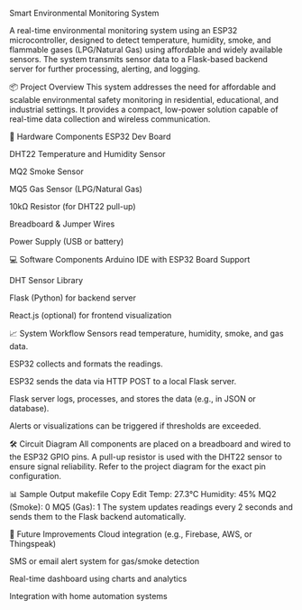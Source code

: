 Smart Environmental Monitoring System


A real-time environmental monitoring system using an ESP32 microcontroller, designed to detect temperature, humidity, smoke, and flammable gases (LPG/Natural Gas) using affordable and widely available sensors. The system transmits sensor data to a Flask-based backend server for further processing, alerting, and logging.

📦 Project Overview
This system addresses the need for affordable and scalable environmental safety monitoring in residential, educational, and industrial settings. It provides a compact, low-power solution capable of real-time data collection and wireless communication.

🔧 Hardware Components
ESP32 Dev Board

DHT22 Temperature and Humidity Sensor

MQ2 Smoke Sensor

MQ5 Gas Sensor (LPG/Natural Gas)

10kΩ Resistor (for DHT22 pull-up)

Breadboard & Jumper Wires

Power Supply (USB or battery)

💻 Software Components
Arduino IDE with ESP32 Board Support

DHT Sensor Library

Flask (Python) for backend server

React.js (optional) for frontend visualization

📈 System Workflow
Sensors read temperature, humidity, smoke, and gas data.

ESP32 collects and formats the readings.

ESP32 sends the data via HTTP POST to a local Flask server.

Flask server logs, processes, and stores the data (e.g., in JSON or database).

Alerts or visualizations can be triggered if thresholds are exceeded.

🛠️ Circuit Diagram
All components are placed on a breadboard and wired to the ESP32 GPIO pins. A pull-up resistor is used with the DHT22 sensor to ensure signal reliability.
Refer to the project diagram for the exact pin configuration.

📊 Sample Output
makefile
Copy
Edit
Temp: 27.3°C
Humidity: 45%
MQ2 (Smoke): 0
MQ5 (Gas): 1
The system updates readings every 2 seconds and sends them to the Flask backend automatically.

🚀 Future Improvements
Cloud integration (e.g., Firebase, AWS, or Thingspeak)

SMS or email alert system for gas/smoke detection

Real-time dashboard using charts and analytics

Integration with home automation systems

